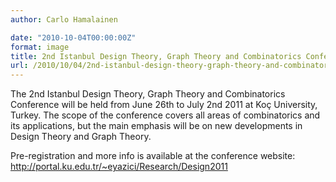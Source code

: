 ```yaml
---
author: Carlo Hamalainen

date: "2010-10-04T00:00:00Z"
format: image
title: 2nd Istanbul Design Theory, Graph Theory and Combinatorics Conference
url: /2010/10/04/2nd-istanbul-design-theory-graph-theory-and-combinatorics-conference/
---
```

The 2nd Istanbul Design Theory, Graph Theory and Combinatorics Conference will be held from June 26th to July 2nd 2011 at Koç University, Turkey. The scope of the conference covers all areas of combinatorics and its applications, but the main emphasis will be on new developments in Design Theory and Graph Theory.

Pre-registration and more info is available at the conference website: <http://portal.ku.edu.tr/~eyazici/Research/Design2011>
